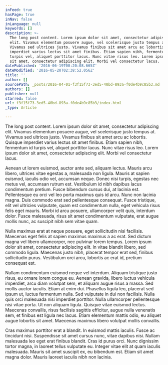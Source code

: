 ```yaml
---
inFeed: true
hasPage: true
inNav: false
inLanguage: null
keywords: []
description: >-
  The long post content. Lorem ipsum dolor sit amet, consectetur adipiscing
  elit. Vivamus elementum posuere augue, vel scelerisque justo tempus at.
  Vivamus sed ultrices justo. Vivamus finibus sit amet arcu ac lobortis. Quisque
  imperdiet varius lectus sit amet finibus. Etiam sapien nibh, fermentum id
  turpis vel, aliquet porttitor lacus. Nunc vitae risus leo. Lorem ipsum dolor
  sit amet, consectetur adipiscing elit. Morbi vel consectetur lacus.
datePublished: '2016-06-19T00:20:08.665Z'
dateModified: '2016-05-20T02:38:52.056Z'
title: ''
author: []
sourcePath: _posts/2016-04-01-f3f15f73-3ed5-40bd-893a-f0de4b9c85b3.md
authors: []
publisher: null
starred: false
url: f3f15f73-3ed5-40bd-893a-f0de4b9c85b3/index.html
_type: Article

---
```

The long post content. Lorem ipsum dolor sit amet, consectetur adipiscing elit. Vivamus elementum posuere augue, vel scelerisque justo tempus at. Vivamus sed ultrices justo. Vivamus finibus sit amet arcu ac lobortis. Quisque imperdiet varius lectus sit amet finibus. Etiam sapien nibh, fermentum id turpis vel, aliquet porttitor lacus. Nunc vitae risus leo. Lorem ipsum dolor sit amet, consectetur adipiscing elit. Morbi vel consectetur lacus.

Aenean ut lorem euismod, auctor ante sed, aliquam lectus. Mauris arcu libero, ultrices vitae egestas a, malesuada non ligula. Mauris at sapien euismod, iaculis odio vel, accumsan neque. Donec nisi turpis, egestas nec metus vel, accumsan rutrum est. Vestibulum id nibh dapibus lacus condimentum pretium. Fusce bibendum cursus dui, at lacinia est. Pellentesque eu orci vel leo porta maximus quis id arcu. Nunc non lacinia magna. Duis commodo erat sed pellentesque consequat. Fusce tristique, elit vel ultricies vulputate, quam est condimentum nulla, eget vehicula risus felis eget mauris. Morbi id arcu posuere, ullamcorper velit quis, interdum dolor. Fusce malesuada, risus sit amet condimentum vulputate, erat augue mollis nunc, ac suscipit nibh sem vitae quam.

Nulla maximus erat at neque posuere, eget sollicitudin nisi facilisis. Maecenas eget felis at sapien maximus maximus a ac erat. Sed dictum magna vel libero ullamcorper, nec pulvinar lorem tempus. Lorem ipsum dolor sit amet, consectetur adipiscing elit. In vitae blandit libero, sed commodo ligula. Maecenas justo nibh, placerat tempor erat sed, finibus sollicitudin purus. Vestibulum orci arcu, lobortis ac erat id, pretium consequat est.

Nullam condimentum euismod neque vel interdum. Aliquam tristique justo risus, eu ornare lorem congue eu. Aenean gravida, libero luctus vehicula imperdiet, arcu diam volutpat sem, et aliquam augue risus a massa. Sed mollis auctor iaculis. Etiam at enim dui. Phasellus ligula leo, placerat sed ipsum ut, luctus fermentum nulla. Sed vulputate in dui non facilisis. Nulla quis orci malesuada nisi imperdiet porttitor. Nulla ullamcorper pellentesque nisi vitae porta. Ut non aliquam ligula. Quisque vitae euismod lectus. Maecenas convallis, risus facilisis sagittis efficitur, augue nulla venenatis sem, et finibus est ligula nec lacus. Etiam elementum mattis odio, eu aliquet augue lobortis sit amet. Maecenas maximus libero volutpat mollis convallis.

Cras maximus porttitor erat a blandit. In euismod mattis iaculis. Fusce ac tincidunt nisi. Suspendisse sit amet cursus nunc, vitae dapibus nisi. Nullam malesuada leo eget erat finibus blandit. Cras id purus orci. Nunc dignissim tortor magna, in laoreet tellus vulputate eu. Integer vitae elit at quam iaculis malesuada. Mauris sit amet suscipit ex, eu bibendum est. Etiam sit amet magna dolor. Mauris laoreet iaculis nibh non lacinia.